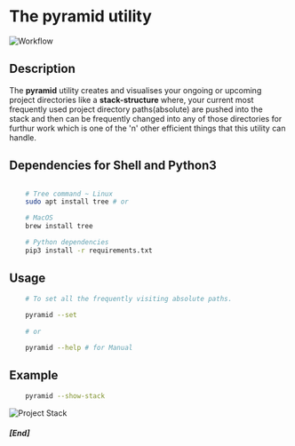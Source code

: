 # The pyramid utility


![Workflow](https://user-images.githubusercontent.com/45916202/89409391-9c18bd80-d73f-11ea-875b-d949783e185e.jpg)



## Description

The **pyramid** utility creates  and visualises your ongoing or upcoming 
project directories like a **stack-structure** where, your current most                   
frequently used project directory paths(absolute) are pushed into the  
stack and then can be frequently changed into any of those directories for furthur work which is one of the 'n' other efficient things that this utility can handle.
 
    
    
## Dependencies for Shell and Python3

```bash

    # Tree command ~ Linux
    sudo apt install tree # or

    # MacOS
    brew install tree

    # Python dependencies
    pip3 install -r requirements.txt


```
    
    


## Usage

```bash
    # To set all the frequently visiting absolute paths.
    
    pyramid --set 
    
    # or 

    pyramid --help # for Manual

```

## Example

```bash
    pyramid --show-stack
```

![Project Stack](https://user-images.githubusercontent.com/45916202/89435668-d182d280-d762-11ea-9b46-c18ba532686c.jpg)



##### [End]
